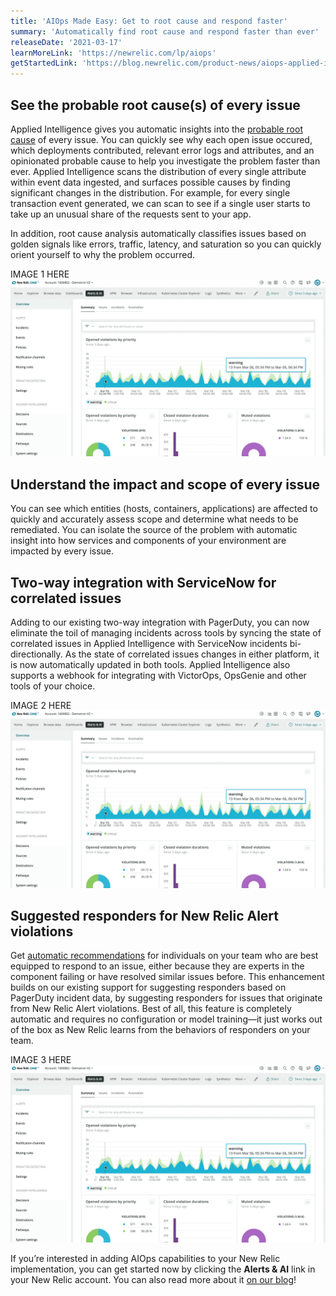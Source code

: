 ```yaml
---
title: 'AIOps Made Easy: Get to root cause and respond faster'
summary: 'Automatically find root cause and respond faster than ever'
releaseDate: '2021-03-17'
learnMoreLink: 'https://newrelic.com/lp/aiops'
getStartedLink: 'https://blog.newrelic.com/product-news/aiops-applied-intelligence'
---
```


## See the probable root cause(s) of every issue

Applied Intelligence gives you automatic insights into the [probable root cause](https://docs.newrelic.com/docs/alerts-applied-intelligence/applied-intelligence/incident-intelligence/get-started-incident-intelligence/#root-cause-analysis) of every issue. You can quickly see why each open issue occured, which deployments contributed, relevant error logs and attributes, and an opinionated probable cause to help you investigate the problem faster than ever. Applied Intelligence scans the distribution of every single attribute within event data ingested, and surfaces possible causes by finding significant changes in the distribution. For example, for every single transaction event generated, we can scan to see if a single user starts to take up an unusual share of the requests sent to your app.

In addition, root cause analysis automatically classifies issues based on golden signals like errors, traffic, latency, and saturation so you can quickly orient yourself to why the problem occurred.

IMAGE 1 HERE![alerts-overview.gif](./images/alerts-overview.gif "Alerts and AI overview")

## Understand the impact and scope of every issue

You can see which entities (hosts, containers, applications) are affected to quickly and accurately assess scope and determine what needs to be remediated. You can isolate the source of the problem with automatic insight into how services and components of your environment are impacted by every issue.

## Two-way integration with ServiceNow for correlated issues

Adding to our existing two-way integration with PagerDuty, you can now eliminate the toil of managing incidents across tools by syncing the state of correlated issues in Applied Intelligence with ServiceNow incidents bi-directionally. As the state of correlated issues changes in either platform, it is now automatically updated in both tools. Applied Intelligence also supports a webhook for integrating with VictorOps, OpsGenie and other tools of your choice.

IMAGE 2 HERE![alerts-overview.gif](./images/alerts-overview.gif "Alerts and AI overview")

## Suggested responders for New Relic Alert violations

Get [automatic recommendations](https://docs.newrelic.com/docs/alerts-applied-intelligence/applied-intelligence/incident-intelligence/get-started-incident-intelligence/#suggested-responders) for individuals on your team who are best equipped to respond to an issue, either because they are experts in the component failing or have resolved similar issues before. This enhancement builds on our existing support for suggesting responders based on PagerDuty incident data, by suggesting responders for issues that originate from New Relic Alert violations. Best of all, this feature is completely automatic and requires no configuration or model training—it just works out of the box as New Relic learns from the behaviors of responders on your team.

IMAGE 3 HERE![alerts-overview.gif](./images/alerts-overview.gif "Alerts and AI overview")

If you’re interested in adding AIOps capabilities to your New Relic implementation, you can get started now by clicking the **Alerts & AI** link in your New Relic account. You can also read more about it [on our blog](https://blog.newrelic.com/product-news/aiops-applied-intelligence/)!